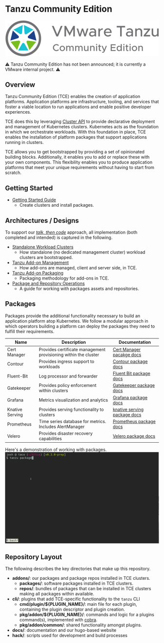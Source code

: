 # Tanzu Community Edition

![Tanzu Community Edition logo](docs/images/tce-logo.png)

⚠️ Tanzu Community Edition has not been announced; it is
currently a VMware internal project. ⚠️

## Overview

Tanzu Community Edition (TCE) enables the creation of application platforms.
Application platforms are infrastructure, tooling, and services that foster
a viable location to run applications and enable positive developer experiences.

TCE does this by leveraging [Cluster API](https://cluster-api.sigs.k8s.io/) to
provide declarative deployment and management of Kubernetes clusters. Kubernetes
acts as the foundation in which we orchestrate workloads. With this foundation
in place, TCE enables the installation of platform packages that support
applications running in clusters.

TCE allows you to get bootstrapped by providing a set of opinionated building blocks.
Additionally, it enables you to add or replace these with your own components. This
flexibility enables you to produce application platforms that meet your unique
requirements without having to start from scratch.

## Getting Started

* [Getting Started Guide](docs/getting-started.md)
  * Create clusters and install packages.

## Architectures / Designs

To support our [_talk, then
code_](https://github.com/vmware-tanzu/tce/blob/main/CONTRIBUTING.md#before-you-submit-a-pull-request)
approach, all implementation (both completed and intended) is captured in the
following.

* [Standalone Workload Clusters](docs/designs/standalone-cluster.md)
  * How standalone (no dedicated management cluster) workload clusters are bootstrapped.
* [Tanzu Add-on Management](./docs/designs/tanzu-addon-management.md)
  * How add-ons are managed, client and server side, in TCE.
* [Tanzu Add-on Packaging](./docs/designs/tanzu-addon-packaging.md)
  * Packaging methodology for add-ons in TCE.
* [Package and Repository Operations](./docs/designs/package-and-repository-operations.md)
  * A guide for working with packages assets and repositories.

## Packages

Packages provide the additional functionality necessary to build an application platform atop Kubernetes. We follow a modular approach in which operators building a platform can deploy the packages they need to fulfill their requirements.

| Name | Description | Documentation |
|------|-------------|---------------|
| Cert Manager | Provides certificate management provisioning within the cluster | [Cert Manager pacakge docs](./addons/packages/cert-manager) |
| Contour | Provides ingress support to workloads | [Contour package docs](./addons/packages/contour) |
| Fluent-Bit | Log processor and forwarder | [Fluent Bit package docs](./addons/packages/fluentbit) |
| Gatekeeper | Provides policy enforcement within clusters | [Gatekeeper package docs](./addons/packages/gatekeeper) |
| Grafana | Metrics visualization and analytics | [Grafana package docs](./addons/packages/grafana) |
| Knative Serving | Provides serving functionality to clusters | [knative serving package docs](./addons/packages/knative-serving) |
| Prometheus | Time series database for metrics. Includes AlertManager | [Prometheus package docs](./addons/packages/prometheus) |
| Velero | Provides disaster recovery capabilities | [Velero package docs](./addons/packages/velero) |

Here's a demonstration of working with packages.
![Tanzu Community Edition CLI in Action](docs/images/tanzu-cli-example.gif)

## Repository Layout

The following describes the key directories that make up this repository.

* **addons/**: our packages and package repos installed in TCE clusters.
  * **packages/**: software packages installed in TCE clusters.
  * **repos/**: bundles of packages that can be installed in TCE clusters making all packages within available.
* **cli/**: plugins that add TCE-specific functionality to the `tanzu` CLI
  * **cmd/plugin/${PLUGIN_NAME}/**: main file for each plugin, containing the plugin descriptor and plugin creation.
  * **pkg/addon/${PLUGIN_NAME}/**: commands and logic for a plugins command(s), implemented with [cobra](https://github.com/spf13/cobra).
  * **pkg/addon/common/**: shared functionality amongst plugins.
* **docs/**: documentation and our hugo-based website
* **hack/**: scripts used for development and build processes
